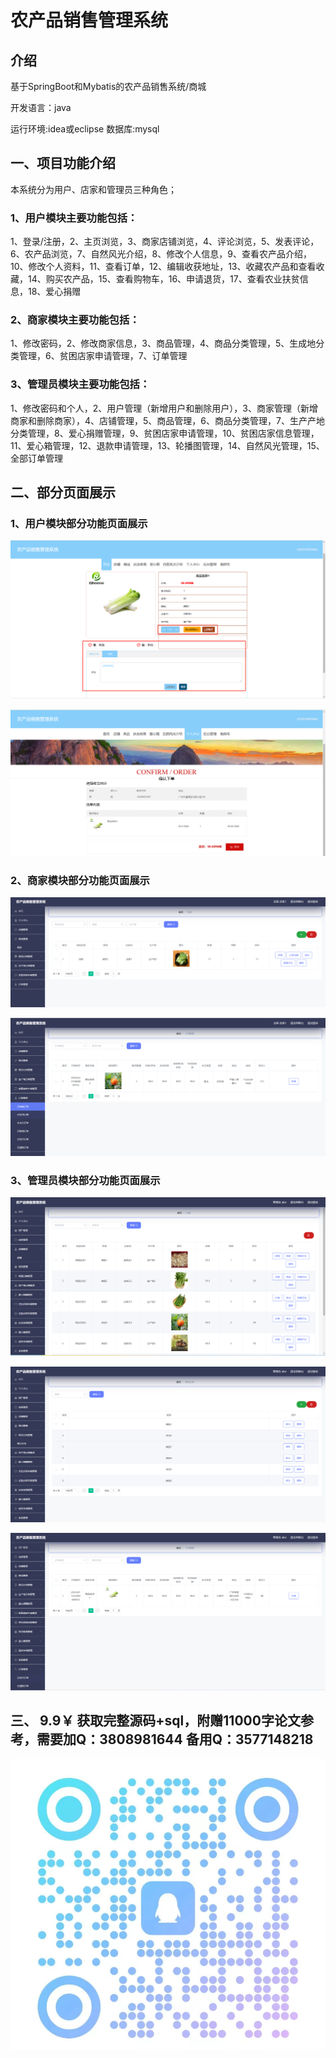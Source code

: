 # 农产品销售管理系统

## 介绍

基于SpringBoot和Mybatis的农产品销售系统/商城

开发语言：java

运行环境:idea或eclipse 数据库:mysql

## 一、项目功能介绍
本系统分为用户、店家和管理员三种角色；

### 1、用户模块主要功能包括：

1、登录/注册，2、主页浏览，3、商家店铺浏览，4、评论浏览，5、发表评论，6、农产品浏览，7、自然风光介绍，8、修改个人信息，9、查看农产品介绍，10、修改个人资料，11、查看订单，12、编辑收获地址，13、收藏农产品和查看收藏，14、购买农产品，15、查看购物车，16、申请退货，17、查看农业扶贫信息，18、爱心捐赠

### 2、商家模块主要功能包括：

1、修改密码，2、修改商家信息，3、商品管理，4、商品分类管理，5、生成地分类管理，6、贫困店家申请管理，7、订单管理

### 3、管理员模块主要功能包括：
1、修改密码和个人，2、用户管理（新增用户和删除用户），3、商家管理（新增商家和删除商家），4、店铺管理，5、商品管理，6、商品分类管理，7、生产产地分类管理，8、爱心捐赠管理，9、贫困店家申请管理，10、贫困店家信息管理，11、爱心箱管理，12、退款申请管理，13、轮播图管理，14、自然风光管理，15、全部订单管理

## 二、部分页面展示

### 1、用户模块部分功能页面展示

![img_2.png](imgs/img_2.png)

![img_3.png](imgs/img_3.png)


### 2、商家模块部分功能页面展示

![img_4.png](imgs/img_4.png)

![img_5.png](imgs/img_5.png)

### 3、管理员模块部分功能页面展示

![img_6.png](imgs/img_6.png)

![img_7.png](imgs/img_7.png)

![img_8.png](imgs/img_8.png)

## 三、 9.9￥ 获取完整源码+sql，附赠11000字论文参考，需要加Q：3808981644 备用Q：3577148218

![img.png](imgs/img.png)



